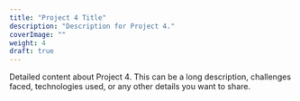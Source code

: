```yaml
---
title: "Project 4 Title"
description: "Description for Project 4."
coverImage: ""
weight: 4
draft: true
---
```


Detailed content about Project 4. This can be a long description, challenges faced, technologies used, or any other details you want to share.
